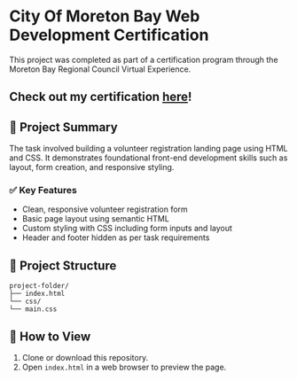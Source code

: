 # City Of Moreton Bay Web Development Certification

This project was completed as part of a certification program through the Moreton Bay Regional Council Virtual Experience.

## Check out my certification [here](https://forage-uploads-prod.s3.amazonaws.com/completion-certificates/2t4QruSmKkrN8jr7G/7q8DN5enMzSHqLwev_2t4QruSmKkrN8jr7G_mGKMFkWbvxWi5DcWt_1751998717138_completion_certificate.pdf)!

## 🧾 Project Summary

The task involved building a volunteer registration landing page using HTML and CSS. It demonstrates foundational front-end development skills such as layout, form creation, and responsive styling.

### ✅ Key Features

- Clean, responsive volunteer registration form
- Basic page layout using semantic HTML
- Custom styling with CSS including form inputs and layout
- Header and footer hidden as per task requirements

## 📁 Project Structure

```plaintext
project-folder/
├── index.html
└── css/
└── main.css
```

## 🚀 How to View

1. Clone or download this repository.
2. Open `index.html` in a web browser to preview the page.

